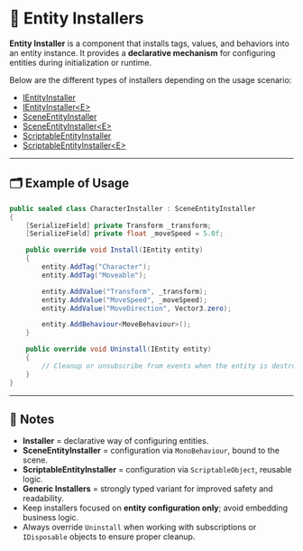 # 🧩 Entity Installers

**Entity Installer** is a component that installs tags, values, and behaviors into an entity instance. It provides a **declarative mechanism** for configuring entities during initialization or runtime.

Below are the different types of installers depending on the usage scenario:

- [IEntityInstaller](IEntityInstaller.md)
- [IEntityInstaller&lt;E&gt;](IEntityInstaller%601.md)
- [SceneEntityInstaller](SceneEntityInstaller.md)
- [SceneEntityInstaller&lt;E&gt;](SceneEntityInstaller%601.md)
- [ScriptableEntityInstaller](ScriptableEntityInstaller.md)
- [ScriptableEntityInstaller&lt;E&gt;](ScriptableEntityInstaller%601.md)

---

## 🗂 Example of Usage

```csharp
public sealed class CharacterInstaller : SceneEntityInstaller
{
    [SerializeField] private Transform _transform;
    [SerializeField] private float _moveSpeed = 5.0f;

    public override void Install(IEntity entity)
    {
        entity.AddTag("Character");
        entity.AddTag("Moveable");

        entity.AddValue("Transform", _transform);
        entity.AddValue("MoveSpeed", _moveSpeed);
        entity.AddValue("MoveDirection", Vector3.zero);

        entity.AddBehaviour<MoveBehaviour>();
    }

    public override void Uninstall(IEntity entity)
    {
        // Cleanup or unsubscribe from events when the entity is destroyed
    }
}
```

---

## 📝 Notes

- **Installer** = declarative way of configuring entities.
- **SceneEntityInstaller** = configuration via `MonoBehaviour`, bound to the scene.
- **ScriptableEntityInstaller** = configuration via `ScriptableObject`, reusable logic.
- **Generic Installers** = strongly typed variant for improved safety and readability.
- Keep installers focused on **entity configuration only**; avoid embedding business logic.
- Always override `Uninstall` when working with subscriptions or `IDisposable` objects to ensure proper cleanup.  
